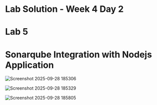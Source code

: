 # Lab Solution - Week 4 Day 2
# Lab 5
# Sonarqube Integration with Nodejs Application

![Screenshot 2025-09-28 185306](./Screenshot_2025_09_28_185306.png)

![Screenshot 2025-09-28 185329](./Screenshot_2025_09_28_185329.png)

![Screenshot 2025-09-28 185805](./Screenshot_2025_09_28_185805.png)
